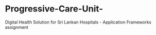 # Progressive-Care-Unit-
Digital Health Solution for Sri Lankan Hospitals - Application Frameworks assignment
